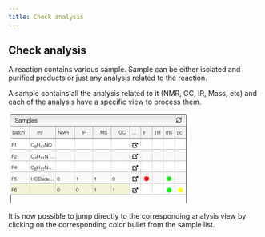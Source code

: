 ```yaml
---
title: Check analysis
---
```


## Check analysis

A reaction contains various sample. Sample can be either isolated and purified products or just any analysis related to the reaction.

A sample contains all the analysis related to it (NMR, GC, IR, Mass, etc) and each of the analysis have a specific view to process them.

![sample.png](sample.png)

It is now possible to jump directly to the corresponding analysis view by clicking on the corresponding color bullet from the sample list.
